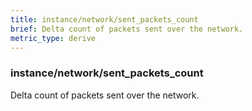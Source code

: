 ```yaml
---
title: instance/network/sent_packets_count
brief: Delta count of packets sent over the network.
metric_type: derive
---
```

### instance/network/sent_packets_count

Delta count of packets sent over the network.